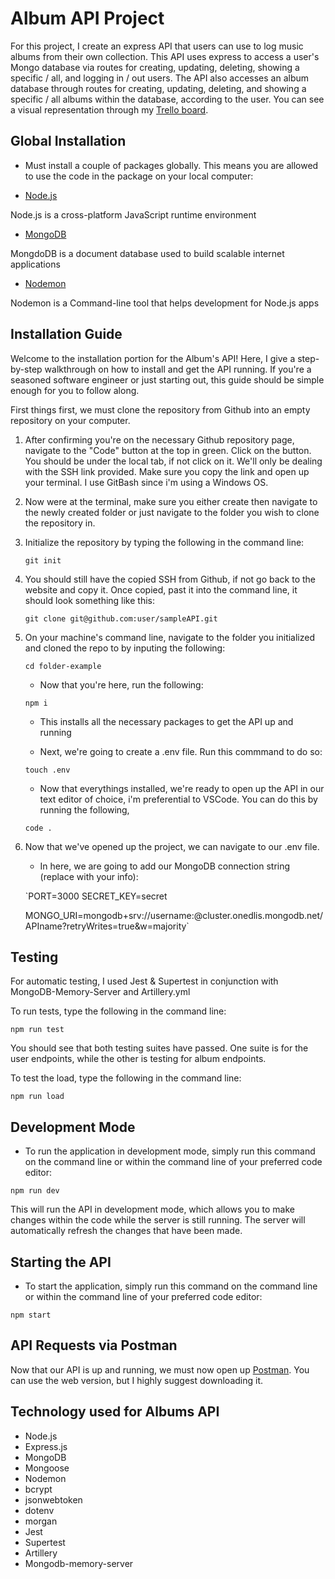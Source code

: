 # Album API Project
For this project, I create an express API that users can use to log music albums from their own collection. This API uses express to access a user's Mongo database via routes for creating, updating, deleting, showing a specific / all, and logging in / out users. The API also accesses an album database through routes for creating, updating, deleting, and showing a specific / all albums within the database, according to the user. You can see a visual representation through my [Trello board](https://trello.com/invite/b/rrVsrzEP/ATTI844a21ea435be1c33e030c77b8f0e596B70E7EE3/albums-api).

## Global Installation 

- Must install a couple of packages globally. This means you are allowed to use the code in the package on your local computer:

- [Node.js](https://nodejs.org/en)

Node.js is a cross-platform JavaScript runtime environment

- [MongoDB](https://www.mongodb.com/)

MongdoDB is a document database used to build scalable internet applications

- [Nodemon](https://nodemon.io/)

Nodemon is a Command-line tool that helps development for Node.js apps

## Installation Guide

Welcome to the installation portion for the Album's API! Here, I give a step-by-step walkthrough on how to install and get the API running. If you're a seasoned software engineer or just starting out, this guide should be simple enough for you to follow along.

First things first, we must clone the repository from Github into an empty repository on your computer.

1. After confirming you're on the necessary Github repository page, navigate to the "Code" button at the top in green. Click on the button. You should be under the local tab, if not click on it. We'll only be dealing with the SSH link provided. Make sure you copy the link and open up your terminal. I use GitBash since i'm using a Windows OS. 
2. Now were at the terminal, make sure you either create then navigate to the newly created folder or just navigate to the folder you wish to clone the repository in.
3. Initialize the repository by typing the following in the command line:

     `git init`

4. You should still have the copied SSH from Github, if not go back to the website and copy it. Once copied, past it into the command line, it should look something like this:

    `git clone git@github.com:user/sampleAPI.git`

5. On your machine's command line, navigate to the folder you initialized and cloned the repo to by inputing the following:

    `cd folder-example`

    - Now that you're here, run the following:

    `npm i`

    - This installs all the necessary packages to get the API up and running

    - Next, we're going to create a .env file. Run this commmand to do so:

    `touch .env`
    
    - Now that everythings installed, we're ready to open up the API in our text editor of choice, i'm preferential to VSCode. You can do this by running the following, 

    `code .`

6. Now that we've opened up the project, we can navigate to our .env file. 

    - In here, we are going to add our MongoDB connection string (replace with your info):

    `PORT=3000
     SECRET_KEY=secret

     MONGO_URI=mongodb+srv://username:<password>@cluster.onedlis.mongodb.net/APIname?retryWrites=true&w=majority`


## Testing
For automatic testing, I used Jest & Supertest in conjunction with MongoDB-Memory-Server and Artillery.yml

To run tests, type the following in the command line:

`npm run test`

You should see that both testing suites have passed. One suite is for the user endpoints, while the other is testing for album endpoints.

To test the load, type the following in the command line:

`npm run load`


## Development Mode
- To run the application in development mode, simply run this command on the command line or within the command line of your preferred code editor: 

`npm run dev`

This will run the API in development mode, which allows you to make changes within the code while the server is still running. The server will automatically refresh the changes that have been made. 

## Starting the API
- To start the application, simply run this command on the command line or within the command line of your preferred code editor:

`npm start`

## API Requests via Postman

Now that our API is up and running, we must now open up [Postman](https://www.postman.com/). You can use the web version, but I highly suggest downloading it.

## Technology used for Albums API

- Node.js
- Express.js
- MongoDB
- Mongoose
- Nodemon
- bcrypt
- jsonwebtoken
- dotenv
- morgan
- Jest
- Supertest
- Artillery
- Mongodb-memory-server
